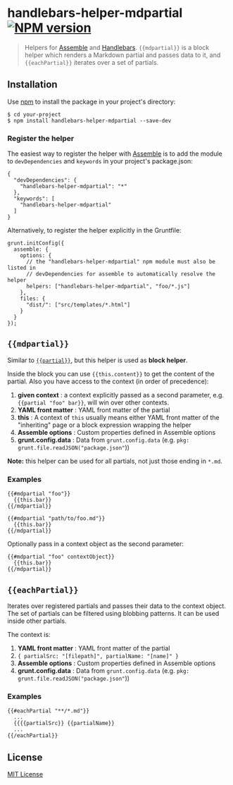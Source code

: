 # handlebars-helper-mdpartial [![NPM version](https://badge.fury.io/js/handlebars-helper-mdpartial.png)](http://badge.fury.io/js/handlebars-helper-mdpartial) 

> Helpers for [Assemble](https://github.com/assemble/assemble) and [Handlebars](http://github.com/wycats/handlebars.js).
> `{{mdpartial}}` is a block helper which renders a Markdown partial and passes data to it, and
> `{{eachPartial}}` iterates over a set of partials.


## Installation
Use [npm](npmjs.org) to install the package in your project's directory: 

```
$ cd your-project
$ npm install handlebars-helper-mdpartial --save-dev
```

### Register the helper

The easiest way to register the helper with [Assemble](https://github.com/assemble/assemble) is to add the module to `devDependencies` and `keywords` in your project's package.json:

```
{
  "devDependencies": {
    "handlebars-helper-mdpartial": "*"
  },
  "keywords": [
    "handlebars-helper-mdpartial"
  ]
}
```

Alternatively, to register the helper explicitly in the Gruntfile:

```
grunt.initConfig({
  assemble: {
    options: {
      // the "handlebars-helper-mdpartial" npm module must also be listed in
      // devDependencies for assemble to automatically resolve the helper
      helpers: ["handlebars-helper-mdpartial", "foo/*.js"]
    },
    files: {
      "dist/": ["src/templates/*.html"]
    }
  }
});
```

## `{{mdpartial}}`
Similar to [`{{partial}}`](https://github.com/helpers/handlebars-helper-partial), but this helper is used as **block helper**. 

Inside the block you can use `{{this.content}}` to get the content of the partial. Also you have access to the context (in order of precedence):

1. **given context**     : a context explicitly passed as a second parameter, e.g. `{{partial "foo" bar}}`, will win over other contexts.
2. **YAML front matter** : YAML front matter of the partial
3. **this**              : A context of `this` usually means either YAML front matter of the "inheriting" page or a block expression wrapping the helper
4. **Assemble options**  : Custom properties defined in Assemble options
5. **grunt.config.data** : Data from `grunt.config.data` (e.g. `pkg: grunt.file.readJSON("package.json"`))

**Note:** this helper can be used for all partials, not just those ending in `*.md`.

### Examples

```
{{#mdpartial "foo"}}
  {{this.bar}}
{{/mdpartial}}
```
```
{{#mdpartial "path/to/foo.md"}}
  {{this.bar}}
{{/mdpartial}}
```
Optionally pass in a context object as the second parameter:

```
{{#mdpartial "foo" contextObject}}
  {{this.bar}}
{{/mdpartial}}
```

## `{{eachPartial}}`

Iterates over registered partials and passes their data to the context object.
The set of partials can be filtered using blobbing patterns. 
It can be used inside other partials. 

The context is:

1. **YAML front matter** : YAML front matter of the partial
2. `{ partialSrc: "[filepath]", partialName: "[name]" }`
3. **Assemble options**  : Custom properties defined in Assemble options
4. **grunt.config.data** : Data from `grunt.config.data` (e.g. `pkg: grunt.file.readJSON("package.json"`))

### Examples

```
{{#eachPartial "**/*.md"}}
  ...
  {{{{partialSrc}} {{partialName}}
  ...  
{{/eachPartial}}
```

## License
[MIT License](LICENSE)
